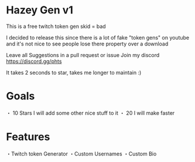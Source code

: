 # Hazey Gen v1
This is a free twitch token gen skid = bad


I decided to release this since there is a lot of fake "token gens" on youtube and it's not nice to see people lose there property over a download

Leave all Suggestions in a pull request or issue
Join my discord
https://discord.gg/phts

It takes 2 seconds to star, takes me longer to maintain :)

# Goals

・ 10 Stars I will add some other nice stuff to it
・ 20  I will make faster

# Features

・Twitch token Generator
・Custom Usernames
・Custom Bio
